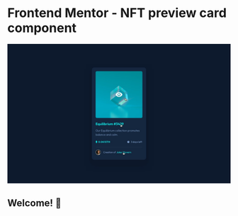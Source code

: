 # Frontend Mentor - NFT preview card component

![Design preview for the NFT preview card component coding challenge](design/active-states.jpg)

## Welcome! 👋

